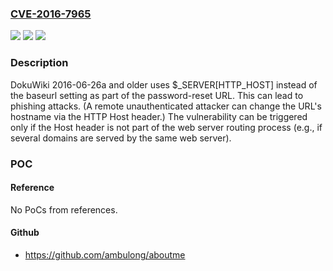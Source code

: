 ### [CVE-2016-7965](https://cve.mitre.org/cgi-bin/cvename.cgi?name=CVE-2016-7965)
![](https://img.shields.io/static/v1?label=Product&message=n%2Fa&color=blue)
![](https://img.shields.io/static/v1?label=Version&message=n%2Fa&color=blue)
![](https://img.shields.io/static/v1?label=Vulnerability&message=n%2Fa&color=brighgreen)

### Description

DokuWiki 2016-06-26a and older uses $_SERVER[HTTP_HOST] instead of the baseurl setting as part of the password-reset URL. This can lead to phishing attacks. (A remote unauthenticated attacker can change the URL's hostname via the HTTP Host header.) The vulnerability can be triggered only if the Host header is not part of the web server routing process (e.g., if several domains are served by the same web server).

### POC

#### Reference
No PoCs from references.

#### Github
- https://github.com/ambulong/aboutme

